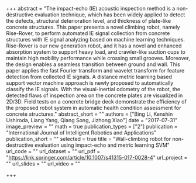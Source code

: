 +++
abstract = "The impact-echo (IE) acoustic inspection method is a non-destructive evaluation technique, which has been widely applied to detect the defects, structural deterioration level, and thickness of plate-like concrete structures. This paper presents a novel climbing robot, namely Rise-Rover, to perform automated IE signal collection from concrete structures with IE signal analyzing based on machine learning techniques. Rise-Rover is our new generation robot, and it has a novel and enhanced absorption system to support heavy load, and crawler-like suction cups to maintain high mobility performance while crossing small grooves. Moreover, the design enables a seamless transition between ground and wall. This paper applies the fast Fourier transform and wavelet transform for feature detection from collected IE signals. A distance metric learning based support vector machine approach is newly proposed to automatically classify the IE signals. With the visual-inertial odometry of the robot, the detected flaws of inspection area on the concrete plates are visualized in 2D/3D. Field tests on a concrete bridge deck demonstrate the efficiency of the proposed robot system in automatic health condition assessment for concrete structures."
abstract_short = ""
authors = ["Bing Li, Kenshin Ushiroda, Liang Yang, Qiang Song, Jizhong Xiao"]
date = "2017-07-31"
image_preview = ""
math = true
publication_types = ["2"]
publication = "International Journal of Intelligent Robotics and Applications"
publication_short = ""
selected = true
title = "Wall-climbing robot for non-destructive evaluation using impact-echo and metric learning SVM"
url_code = ""
url_dataset = ""
url_pdf = "https://link.springer.com/article/10.1007/s41315-017-0028-4"
url_project = ""
url_slides = ""
url_video = ""

+++

